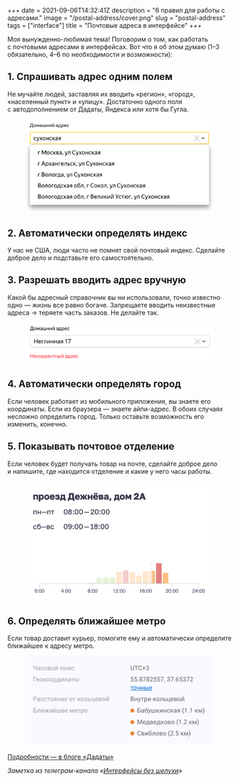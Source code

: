 +++
date = 2021-09-06T14:32:41Z
description = "6 правил для работы с адресами."
image = "/postal-address/cover.png"
slug = "postal-address"
tags = ["interface"]
title = "Почтовые адреса в интерфейсе"
+++

Моя вынужденно-любимая тема! Поговорим о том, как работать с почтовыми адресами в интерфейсах. Вот что я об этом думаю (1–3 обязательно, 4–6 по необходимости и возможности):

## 1. Спрашивать адрес одним полем

Не мучайте людей, заставляя их вводить «регион», «город», «населенный пункт» и «улицу». Достаточно одного поля с автодополнением от Дадаты, Яндекса или хотя бы Гугла.

<div class="row">
<div class="col-xs-12 col-sm-8">
<figure><img alt="Подсказки адресов" src="suggestions-address.png"></figure></div>
</div>

## 2. Автоматически определять индекс

У нас не США, люди часто не помнят свой почтовый индекс. Сделайте доброе дело и подставьте его самостоятельно.

## 3. Разрешать вводить адрес вручную

Какой бы адресный справочник вы ни использовали, точно известно одно — жизнь все равно богаче. Запрещаете вводить неизвестные адреса → теряете часть заказов. Не делайте так.

<div class="row">
<div class="col-xs-12 col-sm-8">
<figure><img alt="Ошибка ввода адреса" src="suggestions-address-error.png" class="img-bordered-thin"></figure></div>
</div>

## 4. Автоматически определять город

Если человек работает из мобильного приложения, вы знаете его координаты. Если из браузера — знаете айпи-адрес. В обоих случаях несложно определить город. Только оставьте возможность его изменить, конечно.

## 5. Показывать почтовое отделение

Если человек будет получать товар на почте, сделайте доброе дело и напишите, где находится отделение и какие у него часы работы.

<div class="row">
<div class="col-xs-12 col-sm-6">
<figure><img alt="Почтовое отделение" src="postal-address-5.png" class="img-bordered-thin"></figure></div>
</div>

## 6. Определять ближайшее метро

Если товар доставит курьер, помогите ему и автоматически определите ближайшее к адресу метро.

<div class="row">
<div class="col-xs-12 col-sm-6">
<figure><img alt="Ближайшее метро" src="postal-address-6.png" class="img-bordered-thin"></figure></div>
</div>

<p class="big">
<a href="https://dadata.ru/blog/basics/best-practises-address/">Подробности — в блоге «Дадаты»</a>
</p>

<div class="row">
<div class="col-xs-12 col-sm-10 col-md-8"><p><em>Заметка из телеграм-канала <span class="nowrap"><i class="far fa-star color-sin"></i> «<a href="https://t.me/dangry">Интерфейсы без шелухи</a>»</span></em></p></div>
</div>



